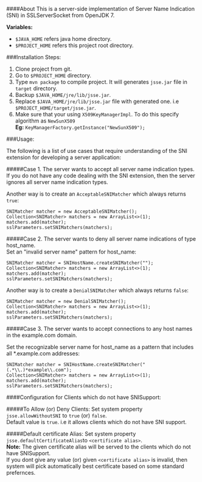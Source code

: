####About
This is a server-side implementation of Server Name Indication (SNI) in SSLServerSocket from OpenJDK 7.

**Variables:**
* `$JAVA_HOME` refers java home directory.
* `$PROJECT_HOME` refers this project root directory.

###Installation Steps:
1. Clone project from git.
2. Go to `$PROJECT_HOME` directory.
3. Type `mvn package` to compile project. It will generates `jsse.jar` file in `target` directory.
4. Backup `$JAVA_HOME/jre/lib/jsse.jar`.
5. Replace `$JAVA_HOME/jre/lib/jsse.jar` file with generated one. i.e `$PROJECT_HOME/target/jsse.jar`.
6. Make sure that your using `X509KeyManagerImpl`. To do this specify algorithm as `NewSunX509`<br> 
<strong>Eg:</strong> `KeyManagerFactory.getInstance("NewSunX509");`


###Usage:

The following is a list of use cases that require understanding of the SNI extension for developing a server application:

#####Case 1. The server wants to accept all server name indication types.
If you do not have any code dealing with the SNI extension, then the server ignores all server name indication types.

Another way is to create an `AcceptableSNIMatcher` which always returns `true`:

 
```
SNIMatcher matcher = new AcceptableSNIMatcher();
Collection<SNIMatcher> matchers = new ArrayList<>(1);
matchers.add(matcher);
sslParameters.setSNIMatchers(matchers);
```

#####Case 2. The server wants to deny all server name indications of type host_name.<br>
Set an "invalid server name" pattern for host_name:

```
SNIMatcher matcher = SNIHostName.createSNIMatcher("");
Collection<SNIMatcher> matchers = new ArrayList<>(1);
matchers.add(matcher);
sslParameters.setSNIMatchers(matchers);
```
        
Another way is to create a `DenialSNIMatcher` which always returns `false`:
    
```
SNIMatcher matcher = new DenialSNIMatcher();
Collection<SNIMatcher> matchers = new ArrayList<>(1);
matchers.add(matcher);
sslParameters.setSNIMatchers(matchers);
```
        
#####Case 3. The server wants to accept connections to any host names in the example.com domain.<br>

Set the recognizable server name for host_name as a pattern that includes all *.example.com addresses:

```
SNIMatcher matcher = SNIHostName.createSNIMatcher("(.*\\.)*example\\.com");
Collection<SNIMatcher> matchers = new ArrayList<>(1);
matchers.add(matcher);
sslParameters.setSNIMatchers(matchers);
```

####Configuration for Clients which do not have SNISupport:

#####To Allow (or) Deny Clients:
Set system property `jsse.allowWithoutSNI` to `true` (or) `false`.<br>
Default value is `true`. i.e it allows clients which do not have SNI support.

#####Default certificate Alias:
Set system property `jsse.defaultCertificateAlias`to `<certificate alias>`.<br>
<strong>Note:</strong> The given certificate alias will be served to the clients which do not have SNISupport.<br>
If you dont give any value (or) given `<certificate alias>` is invalid, then system will pick automatically best certificate based on some standard prefernces. 
